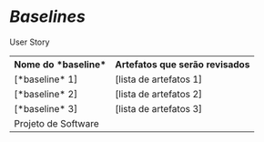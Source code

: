 # *Baselines*

<table>
<tr><th>Nome do *baseline*</th><th>Artefatos que serão revisados</th></tr>
<tr><td>[*baseline* 1]</td><td>[lista de artefatos 1]</td></tr>
<tr><td>[*baseline* 2]</td><td>[lista de artefatos 2]</td></tr>
<tr><td>[*baseline* 3]</td><td>[lista de artefatos 3]</td></tr>
<tr><td>Projeto de Software</td>User Story<td></td></tr>
</table>
